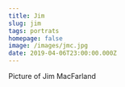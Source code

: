 ```yaml
---
title: Jim
slug: jim
tags: portrats
homepage: false
image: /images/jmc.jpg
date: 2019-04-06T23:00:00.000Z
---
```

Picture of Jim MacFarland
